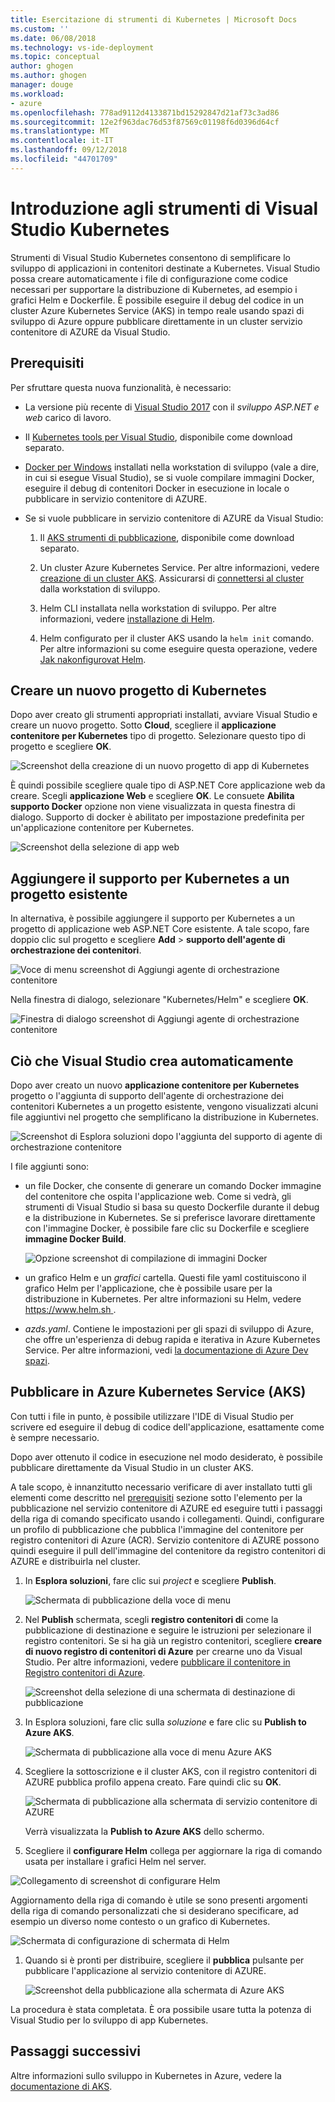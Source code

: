```yaml
---
title: Esercitazione di strumenti di Kubernetes | Microsoft Docs
ms.custom: ''
ms.date: 06/08/2018
ms.technology: vs-ide-deployment
ms.topic: conceptual
author: ghogen
ms.author: ghogen
manager: douge
ms.workload:
- azure
ms.openlocfilehash: 778ad9112d4133871bd15292847d21af73c3ad86
ms.sourcegitcommit: 12e2f963dac76d53f87569c01198f6d0396d64cf
ms.translationtype: MT
ms.contentlocale: it-IT
ms.lasthandoff: 09/12/2018
ms.locfileid: "44701709"
---
```

# <a name="get-started-with-visual-studio-kubernetes-tools"></a>Introduzione agli strumenti di Visual Studio Kubernetes

Strumenti di Visual Studio Kubernetes consentono di semplificare lo sviluppo di applicazioni in contenitori destinate a Kubernetes. Visual Studio possa creare automaticamente i file di configurazione come codice necessari per supportare la distribuzione di Kubernetes, ad esempio i grafici Helm e Dockerfile. È possibile eseguire il debug del codice in un cluster Azure Kubernetes Service (AKS) in tempo reale usando spazi di sviluppo di Azure oppure pubblicare direttamente in un cluster servizio contenitore di AZURE da Visual Studio.

## <a name="prerequisites"></a>Prerequisiti

Per sfruttare questa nuova funzionalità, è necessario:

- La versione più recente di [Visual Studio 2017](https://visualstudio.microsoft.com/download) con il *sviluppo ASP.NET e web* carico di lavoro.

- Il [Kubernetes tools per Visual Studio](https://aka.ms/get-vsk8stools), disponibile come download separato.

- [Docker per Windows](https://store.docker.com/editions/community/docker-ce-desktop-windows) installati nella workstation di sviluppo (vale a dire, in cui si esegue Visual Studio), se si vuole compilare immagini Docker, eseguire il debug di contenitori Docker in esecuzione in locale o pubblicare in servizio contenitore di AZURE.

- Se si vuole pubblicare in servizio contenitore di AZURE da Visual Studio:

    1.  Il [AKS strumenti di pubblicazione](https://aka.ms/get-vsk8spublish), disponibile come download separato.

    1.  Un cluster Azure Kubernetes Service. Per altre informazioni, vedere [creazione di un cluster AKS](/azure/aks/kubernetes-walkthrough-portal#create-aks-cluster). Assicurarsi di [connettersi al cluster](/azure/aks/kubernetes-walkthrough#connect-to-the-cluster) dalla workstation di sviluppo.

    1.  Helm CLI installata nella workstation di sviluppo. Per altre informazioni, vedere [installazione di Helm](https://github.com/kubernetes/helm/blob/master/docs/install.md).

    1.  Helm configurato per il cluster AKS usando la `helm init` comando. Per altre informazioni su come eseguire questa operazione, vedere [Jak nakonfigurovat Helm](/azure/aks/kubernetes-helm#configure-helm).

## <a name="create-a-new-kubernetes-project"></a>Creare un nuovo progetto di Kubernetes

Dopo aver creato gli strumenti appropriati installati, avviare Visual Studio e creare un nuovo progetto. Sotto **Cloud**, scegliere il **applicazione contenitore per Kubernetes** tipo di progetto. Selezionare questo tipo di progetto e scegliere **OK**.

![Screenshot della creazione di un nuovo progetto di app di Kubernetes](media/k8s-tools-new-k8s-app.png)

È quindi possibile scegliere quale tipo di ASP.NET Core applicazione web da creare. Scegli **applicazione Web** e scegliere **OK**. Le consuete **Abilita supporto Docker** opzione non viene visualizzata in questa finestra di dialogo.  Supporto di docker è abilitato per impostazione predefinita per un'applicazione contenitore per Kubernetes.

![Screenshot della selezione di app web](media/k8s-tools-web-app-selection-screen.png)

## <a name="add-kubernetes-support-to-an-existing-project"></a>Aggiungere il supporto per Kubernetes a un progetto esistente

In alternativa, è possibile aggiungere il supporto per Kubernetes a un progetto di applicazione web ASP.NET Core esistente. A tale scopo, fare doppio clic sul progetto e scegliere **Add** > **supporto dell'agente di orchestrazione dei contenitori**.

![Voce di menu screenshot di Aggiungi agente di orchestrazione contenitore](media/k8s-tools-add-container-orchestrator.png)

Nella finestra di dialogo, selezionare "Kubernetes/Helm" e scegliere **OK**.

![Finestra di dialogo screenshot di Aggiungi agente di orchestrazione contenitore](media/k8s-tools-add-container-orchestrator-dialog-box.PNG)

## <a name="what-visual-studio-creates-for-you"></a>Ciò che Visual Studio crea automaticamente

Dopo aver creato un nuovo **applicazione contenitore per Kubernetes** progetto o l'aggiunta di supporto dell'agente di orchestrazione dei contenitori Kubernetes a un progetto esistente, vengono visualizzati alcuni file aggiuntivi nel progetto che semplificano la distribuzione in Kubernetes.

![Screenshot di Esplora soluzioni dopo l'aggiunta del supporto di agente di orchestrazione contenitore](media/k8s-tools-solution-explorer.png)

I file aggiunti sono:

- un file Docker, che consente di generare un comando Docker immagine del contenitore che ospita l'applicazione web. Come si vedrà, gli strumenti di Visual Studio si basa su questo Dockerfile durante il debug e la distribuzione in Kubernetes. Se si preferisce lavorare direttamente con l'immagine Docker, è possibile fare clic su Dockerfile e scegliere **immagine Docker Build**.

   ![Opzione screenshot di compilazione di immagini Docker](media/k8s-tools-build-docker-image.png)

- un grafico Helm e un *grafici* cartella. Questi file yaml costituiscono il grafico Helm per l'applicazione, che è possibile usare per la distribuzione in Kubernetes. Per altre informazioni su Helm, vedere [ https://www.helm.sh ](https://www.helm.sh).

- *azds.yaml*. Contiene le impostazioni per gli spazi di sviluppo di Azure, che offre un'esperienza di debug rapida e iterativa in Azure Kubernetes Service. Per altre informazioni, vedi [la documentazione di Azure Dev spazi](https://docs.microsoft.com/azure/dev-spaces/azure-dev-spaces).

## <a name="publish-to-azure-kubernetes-service-aks"></a>Pubblicare in Azure Kubernetes Service (AKS)

Con tutti i file in punto, è possibile utilizzare l'IDE di Visual Studio per scrivere ed eseguire il debug di codice dell'applicazione, esattamente come è sempre necessario.

Dopo aver ottenuto il codice in esecuzione nel modo desiderato, è possibile pubblicare direttamente da Visual Studio in un cluster AKS.

A tale scopo, è innanzitutto necessario verificare di aver installato tutti gli elementi come descritto nel [prerequisiti](#prerequisities) sezione sotto l'elemento per la pubblicazione nel servizio contenitore di AZURE ed eseguire tutti i passaggi della riga di comando specificato usando i collegamenti. Quindi, configurare un profilo di pubblicazione che pubblica l'immagine del contenitore per registro contenitori di Azure (ACR). Servizio contenitore di AZURE possono quindi eseguire il pull dell'immagine del contenitore da registro contenitori di AZURE e distribuirla nel cluster.

1. In **Esplora soluzioni**, fare clic sui *project* e scegliere **Publish**.

   ![Schermata di pubblicazione della voce di menu](media/k8s-tools-publish-project.png)

1. Nel **Publish** schermata, scegli **registro contenitori di** come la pubblicazione di destinazione e seguire le istruzioni per selezionare il registro contenitori. Se si ha già un registro contenitori, scegliere **creare di nuovo registro di contenitori di Azure** per crearne uno da Visual Studio. Per altre informazioni, vedere [pubblicare il contenitore in Registro contenitori di Azure](#publish-your-container-to-azure-container-registry).

   ![Screenshot della selezione di una schermata di destinazione di pubblicazione](media/k8s-tools-publish-to-acr.png)

1. In Esplora soluzioni, fare clic sulla *soluzione* e fare clic su **Publish to Azure AKS**.

   ![Schermata di pubblicazione alla voce di menu Azure AKS](media/k8s-tools-publish-solution.png)

1. Scegliere la sottoscrizione e il cluster AKS, con il registro contenitori di AZURE pubblica profilo appena creato. Fare quindi clic su **OK**.

   ![Schermata di pubblicazione alla schermata di servizio contenitore di AZURE](media/k8s-tools-publish-to-aks.png)

   Verrà visualizzata la **Publish to Azure AKS** dello schermo.

1.  Scegliere il **configurare Helm** collega per aggiornare la riga di comando usata per installare i grafici Helm nel server.

   ![Collegamento di screenshot di configurare Helm](media/k8s-tools-configure-helm.png)

   Aggiornamento della riga di comando è utile se sono presenti argomenti della riga di comando personalizzati che si desiderano specificare, ad esempio un diverso nome contesto o un grafico di Kubernetes.

   ![Schermata di configurazione di schermata di Helm](media/k8s-tools-helm-configure-screen.png)

1. Quando si è pronti per distribuire, scegliere il **pubblica** pulsante per pubblicare l'applicazione al servizio contenitore di AZURE.

   ![Screenshot della pubblicazione alla schermata di Azure AKS](media/k8s-tools-publish-screen.png)

La procedura è stata completata. È ora possibile usare tutta la potenza di Visual Studio per lo sviluppo di app Kubernetes.

## <a name="next-steps"></a>Passaggi successivi

Altre informazioni sullo sviluppo in Kubernetes in Azure, vedere la [documentazione di AKS](/azure/aks).
